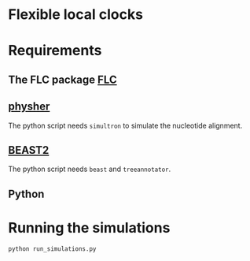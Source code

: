 # Flexible local clocks

# Requirements

## The FLC package [FLC](https://github.com/4ment/flc)

## [physher](https://github.com/4ment/physher)

The python script needs `simultron` to simulate the nucleotide alignment.

## [BEAST2](https://www.beast2.org)

The python script needs `beast` and `treeannotator`.

## Python 


# Running the simulations

``` shell
python run_simulations.py
```

